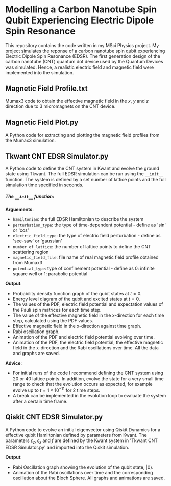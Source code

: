 # Modelling a Carbon Nanotube Spin Qubit Experiencing Electric Dipole Spin Resonance 

This repository contains the code written in my MSci Physics project. My project simulates the reponse of a carbon nanotube spin qubit experiencing Electric Dipole Spin Resonance (EDSR). The first generation design of the carbon nanotube (CNT) quantum dot device used by the Quantum Devices was simulated. Hence, a realistic electric field and magnetic field were implemented into the simulation. 


## Magnetic Field Profile.txt
Mumax3 code to obtain the effective magnetic field in the $x$, $y$ and $z$ direction due to 3 micromagnets on the CNT device.

## Magnetic Field Plot.py
A Python code for extracting and plotting the magnetic field profiles from the Mumax3 simulation. 

## Tkwant CNT EDSR Simulator.py
A Python code to define the CNT system in Kwant and evolve the ground state using Tkwant. The full EDSR simulation can be run using the `__init__` function. The system is defined by a set number of lattice points and the full simulation time specified in seconds. 

##### The `__init__` function:

**Arguements**:
* `hamiltonian`: the full EDSR Hamiltonian to describe the system
* `perturbation_type`: the type of time-dependent potential - define as 'sin' or 'cos'
* `electric_field_type`: the type of electric field perturbation - define as 'see-saw' or 'gaussian'
* `number_of_lattice`: the number of lattice points to define the CNT scattering region
* `magnetic_field_file`: file name of real magnetic field profile obtained from Mumax3
* `potential_type`: type of confinement potential - define as 0: infinite square well or 1: parabolic potential

**Output**:
* Probability density function graph of the qubit states at $t = 0$.
* Energy level diagram of the qubit and excited states at $t = 0$.
* The values of the PDF, electric field potential and expectation values of the Pauli spin matrices for each time step.
* The value of the effective magnetic field in the x-direction for each time step, calculated using the PDF values.
* Effective magnetic field in the x-direction against time graph.
* Rabi oscillation graph. 
* Animation of the PDF and electric field potential evolving over time.
* Animation of the PDF, the electric field potential, the effective magnetic field in the x-direction and the Rabi oscillations over time.
All the data and graphs are saved. 

**Advice**:
* For initial runs of the code I recommend defining the CNT system using 20 or 40 lattice points. In addition, evolve the state for a very small time range to check that the evolution occurs as expected, for example evolve up to $t = 1 \times 10^{-11}$ for 2 time steps. 
* A break can be implemented in the evolution loop to evaluate the system after a certain time frame.


## Qiskit CNT EDSR Simulator.py
A Python code to evolve an initial eigenvector using Qiskit Dynamics for a effective qubit Hamiltonian defined by parameters from Kwant. 
The parameters $\epsilon_z$, $\epsilon_x$ and $f$ are defined by the Kwant system in 'Tkwant CNT EDSR Simulator.py' and imported into the Qiskit simulation.

**Output**:
* Rabi Oscillation graph showing the evolution of the qubit state, $|0\rangle$.
* Animation of the Rabi oscillations over time and the corresponding oscillation about the Bloch Sphere.
All graphs and animations are saved.
